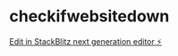 # checkifwebsitedown

[Edit in StackBlitz next generation editor ⚡️](https://stackblitz.com/~/github.com/Rajibmojumder/checkifwebsitedown)